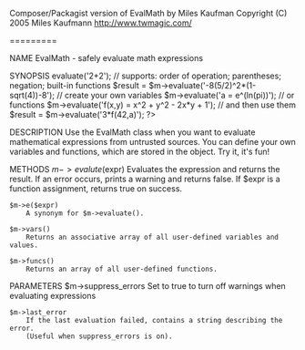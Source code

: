 Composer/Packagist version of EvalMath by Miles Kaufman
Copyright (C) 2005 Miles Kaufmann <http://www.twmagic.com/>

=========

NAME
    EvalMath - safely evaluate math expressions
    
SYNOPSIS
    <?
      include('evalmath.class.php');
      $m = new EvalMath;
      // basic evaluation:
      $result = $m->evaluate('2+2');
      // supports: order of operation; parentheses; negation; built-in functions
      $result = $m->evaluate('-8(5/2)^2*(1-sqrt(4))-8');
      // create your own variables
      $m->evaluate('a = e^(ln(pi))');
      // or functions
      $m->evaluate('f(x,y) = x^2 + y^2 - 2x*y + 1');
      // and then use them
      $result = $m->evaluate('3*f(42,a)');
    ?>
      
DESCRIPTION
    Use the EvalMath class when you want to evaluate mathematical expressions 
    from untrusted sources.  You can define your own variables and functions,
    which are stored in the object.  Try it, it's fun!

METHODS
    $m->evalute($expr)
        Evaluates the expression and returns the result.  If an error occurs,
        prints a warning and returns false.  If $expr is a function assignment,
        returns true on success.
    
    $m->e($expr)
        A synonym for $m->evaluate().
    
    $m->vars()
        Returns an associative array of all user-defined variables and values.
        
    $m->funcs()
        Returns an array of all user-defined functions.

PARAMETERS
    $m->suppress_errors
        Set to true to turn off warnings when evaluating expressions

    $m->last_error
        If the last evaluation failed, contains a string describing the error.
        (Useful when suppress_errors is on).

